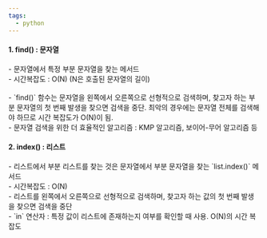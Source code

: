 ```yaml
---
tags:
  - python
---
```

<h4>1. find() : 문자열</h4>
-  문자열에서 특정 부분 문자열을 찾는 메서드<br>
-  시간복잡도 : O(N) (N은 호출된 문자열의 길이)<br><br>
	- `find()` 함수는 문자열을 왼쪽에서 오른쪽으로 선형적으로 검색하며, 찾고자 하는 부분 문자열의 첫 번째 발생을 찾으면 검색을 중단. 최악의 경우에는 문자열 전체를 검색해야 하므로 시간 복잡도가 O(N)이 됨.<br>
	- 문자열 검색을 위한 더 효율적인 알고리즘 :  KMP 알고리즘, 보이어-무어 알고리즘 등


<h4>2. index() : 리스트 </h4>
-   리스트에서 부분 리스트를 찾는 것은 문자열에서 부분 문자열을 찾는  `list.index()` 메서드<br>
- 시간복잡도 :  O(N)<br>
	- 리스트를 왼쪽에서 오른쪽으로 선형적으로 검색하며, 찾고자 하는 값의 첫 번째 발생을 찾으면 검색을 중단<br>
	- `in` 연산자 : 특정 값이 리스트에 존재하는지 여부를 확인할 때 사용. O(N)의 시간 복잡도